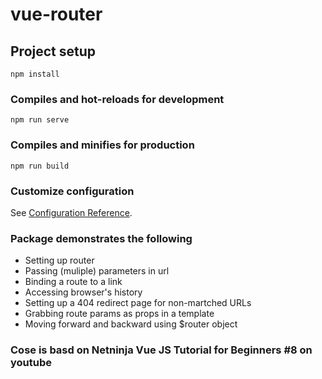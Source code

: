 # vue-router

## Project setup
```
npm install
```

### Compiles and hot-reloads for development
```
npm run serve
```

### Compiles and minifies for production
```
npm run build
```

### Customize configuration
See [Configuration Reference](https://cli.vuejs.org/config/).

### Package demonstrates the following

- Setting up router
- Passing (muliple) parameters in url
- Binding a route to a link
- Accessing browser's history 
- Setting up a 404 redirect page for non-martched URLs
- Grabbing route params as props in a template
- Moving forward and backward using $router object

### Cose is basd on Netninja Vue JS Tutorial for Beginners #8 on youtube
